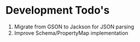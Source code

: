 # Development Todo's

1. Migrate from GSON to Jackson for JSON parsing
2. Improve Schema/PropertyMap implementation
